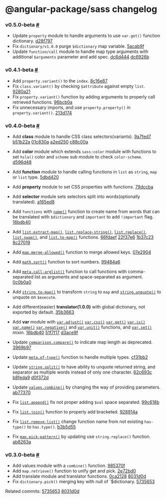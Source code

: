 # @angular-package/sass changelog

### v0.5.0-beta [#](https://github.com/angular-package/sass/releases/tag/v0.5.0-beta)

- Update `property` module to handle arguments to use `var.get()` function dictionary. [d28f797]
- Fix `dictionary/v1.0.0` purge `$dictionary` map variable. [5acab9f]
- Update `function/call` module to handle map type arguments with additional `$arguments` parameter and add spec. [dc6d444] [dc6926b]

[d28f797]: https://github.com/angular-package/sass/commit/d28f7979b4ee261919b254a3ddbfd05fa5f2f9be
[dc6926b]: https://github.com/angular-package/sass/commit/dc6926bd63b367123f1c51fc75b0d8183b202368
[5acab9f]: https://github.com/angular-package/sass/commit/5acab9f9b6d2d1cbb92a63dc10f16218fb3038b8
[dc6d444]: https://github.com/angular-package/sass/commit/dc6d444285b0f52f569d60126c7bacae30aa7b7a

### v0.4.1-beta [#](https://github.com/angular-package/sass/releases/tag/v0.4.1-beta)

- Add `property.variant()` to the `index`. [8c16e87]
- Fix `class.variant()` by checking `$attribute` against empty `list`. [9280a21]
- Fix `property.variant()` function by adding arguments to properly call retrieved functions. [96bcb0a]
- Fix unnecessary imports, and use `property.property()` in `property.variant()`. [213d174]

[9280a21]: https://github.com/angular-package/sass/commit/9280a21be5d222ba5b850ba6a8ec5a3f79920e3a
[213d174]: https://github.com/angular-package/sass/commit/213d17417cbf7fe94ff522a45221e734751fd228
[96bcb0a]: https://github.com/angular-package/sass/commit/96bcb0a2f38c4ea0199ed30d694f204b7fd7797c
[8c16e87]: https://github.com/angular-package/sass/commit/8c16e877f2c1d9bc5161db5b75158b4c7c899368

### v0.4.0-beta [#](https://github.com/angular-package/sass/releases/tag/v0.4.0-beta)

- Add **class** module to handle CSS class selectors(variants). [9a7fed7] [b51b22a] [01c830a] [a2ed250] [c88c00a]
- Add **color** module which extends `sass:color` module with functions to set `hsla()` color and `scheme` sub module to check `color-scheme`. [d596d48]
- Add **function** module to handle calling functions in `list` as `string`, `map` or `list` type. [5dbd420]
- Add **property** module to set CSS properties with functions. [79dccba]
- Add **selector** module sets selectors split into words(optionally translated). [a165ed8]

- Add `functions` with [`name()`](https://github.com/angular-package/sass/blob/develop/functions/_name.function.scss) function to create name from words that can be translated with `$dictionary` and `important` to add `!important` flag. [16bdb40]
- Add [`list.extract-map()`](https://github.com/angular-package/sass/blob/develop/list/_list.extract-map.function.scss),
  [`list.replace-string()`](https://github.com/angular-package/sass/blob/develop/list/_list.replace-string.function.scss),
  [`list.replace()`](https://github.com/angular-package/sass/blob/develop/list/_list.replace.function.scss),
  [`list.swap()`](https://github.com/angular-package/sass/blob/develop/list/_list.swap.function.scss),
  and [`list.to-map()`](https://github.com/angular-package/sass/blob/develop/list/_list.to-map.function.scss) functions. [66fdaef] [22f37e6] [1b37c23] [8c27019]
- Add [`map.merge-allowed()`](https://github.com/angular-package/sass/blob/develop/map/_map.merge-allowed.function.scss) function to merge allowed keys. [07e2904]
- Add [`math.sort()`](https://github.com/angular-package/sass/blob/develop/math/_math.sort.function.scss) function to sort numbers. [99484a6]
- Add [`meta.call-arglist()`](https://github.com/angular-package/sass/blob/develop/meta/_meta.call-arglist.function.scss) function to call functions with comma-separated list as arguments and space-separated as argument. [0c0b0a0]
- Add [`string.to-map()`](https://github.com/angular-package/sass/blob/develop/string/_string.to-map.function.scss) to transform `string` to `map` and [`string.unquote()`](https://github.com/angular-package/sass/blob/develop/string/_string.unquote.function.scss) to unquote on `$execute`.

- Add different(easier) **translator(1.0.0)** with global dictionary, not exported by default. [35b3663]
- Add **var** module with
  [`var.adjust()`](https://github.com/angular-package/sass/blob/develop/var/functions/_var.adjust.function.scss)
  [`var.css()`](https://github.com/angular-package/sass/blob/develop/var/functions/_var.css.function.scss)
  [`var.get()`](https://github.com/angular-package/sass/blob/develop/var/functions/_var.get.function.scss)
  [`var.is()`](https://github.com/angular-package/sass/blob/develop/var/functions/_var.is.function.scss)
  [`var.name()`](https://github.com/angular-package/sass/blob/develop/var/functions/_var.name.function.scss)
  [`var.negative()`](https://github.com/angular-package/sass/blob/develop/var/functions/_var.negative.function.scss) and
  [`var.unit()`](https://github.com/angular-package/sass/blob/develop/var/functions/_var.unit.function.scss) functions, and [`var.set()`](https://github.com/angular-package/sass/blob/develop/var/mixins/_var.set.mixin.scss) mixin. [16bdb40] [51f7f17] [d3ace9f]

- Update [`comparison.compare()`](https://github.com/angular-package/sass/blob/develop/comparison/_comparison.compare.function.scss) to indicate map length as deprecated. [3969b97]
- Update [`meta.of-type()`](https://github.com/angular-package/sass/blob/develop/meta/_meta.of-type.function.scss) function to handle multiple types. [cf31bb2]
- Update [`string.split()`](https://github.com/angular-package/sass/blob/develop/string/_string.split.function.scss) to have ability to unquote returned string, and separator as multiple words instead of only one character. [62c693c] [b8feda9] [d0f372d]
- Update [`values.combine()`](https://github.com/angular-package/sass/blob/develop/values/_values.combine.function.scss) by changing the way of providing parameters. [ab77370]

- Fix [`list.append()`](https://github.com/angular-package/sass/blob/develop/list/_list.append.function.scss) fix not proper adding `$val` space separated. [99c618b]
- Fix [`list.join()`](https://github.com/angular-package/sass/blob/develop/list/_list.join.function.scss) function to properly add bracketed. [928914a]
- Fix [`list.remove-list()`](https://github.com/angular-package/sass/blob/develop/list/remove/_remove.list.function.scss) change function name from not existing `has-type()` to `has.type()`. [b3b5d55]
- Fix [`map.pick-pattern()`](https://github.com/angular-package/sass/blob/develop/map/pick/_pick.pattern.function.scss) by updating use `string.replace()` function. [ab8263a]

[3969b97]: https://github.com/angular-package/sass/commit/3969b973927b1619fab342aa3246df7d58e65842
[ab77370]: https://github.com/angular-package/sass/commit/ab7737052ede08a4129d88f9a7f1cd1993331359
[99c618b]: https://github.com/angular-package/sass/commit/99c618b179a74e403bb40ad01330604ddbbd5272
[ab8263a]: https://github.com/angular-package/sass/commit/ab8263a58f612f809a1e77723a8302d6f4d81e47
[d3ace9f]: https://github.com/angular-package/sass/commit/d3ace9fc5e26ebd1fc2ce37486b32c6e0ec08374
[51f7f17]: https://github.com/angular-package/sass/commit/51f7f1789102ec09b9f80708467cc3e32e9b2f27
[35b3663]: https://github.com/angular-package/sass/commit/35b366323d20588896132f0f4e54a55d7847d1f5
[16bdb40]: https://github.com/angular-package/sass/commit/16bdb4044ab5e667a8f3802f490bf6775a25ec4a
[07e2904]: https://github.com/angular-package/sass/commit/07e2904edf8c26c282af8408e474db1e868bef26
[0c0b0a0]: https://github.com/angular-package/sass/commit/0c0b0a0bff083cc640cf2ff8bade3b4c222a1394
[8c27019]: https://github.com/angular-package/sass/commit/8c270193c210f2c8e7a8fa5173f992403c1ef43e
[1b37c23]: https://github.com/angular-package/sass/commit/1b37c23d13cd2f9c3ed60ecc508c13cadffa8f8d
[22f37e6]: https://github.com/angular-package/sass/commit/22f37e6689992048eb01e6befaea1fbfe0e5302f
[a165ed8]: https://github.com/angular-package/sass/commit/a165ed8203e5e052a22c4540a3eed121df80179e
[79dccba]: https://github.com/angular-package/sass/commit/79dccba17e90103c60271a1ce3996b4cf869df57
[d596d48]: https://github.com/angular-package/sass/commit/d596d482f1a6e712e8cef8dc2bb808986b2f7aa1
[c88c00a]: https://github.com/angular-package/sass/commit/c88c00a9cd686ef1046bf467b80c48155b0e1f1c
[a2ed250]: https://github.com/angular-package/sass/commit/a2ed2506a088bff09e43da8bbeef376fef270469
[01c830a]: https://github.com/angular-package/sass/commit/01c830a3a4b442111c5d1d91493747a740fb6f4d
[b51b22a]: https://github.com/angular-package/sass/commit/b51b22a5a5e38da0d54462355852c133f9b041da
[9a7fed7]: https://github.com/angular-package/sass/commit/9a7fed704ab33270413c0cb04c2e57b3c0e76ddd
[66fdaef]: https://github.com/angular-package/sass/commit/66fdaef21c69365c5d7fdfd8ea56d6adb1fc2e09
[928914a]: https://github.com/angular-package/sass/commit/928914a0ec051dcb5727d546230150a1b1767b56
[cf31bb2]: https://github.com/angular-package/sass/commit/cf31bb25ce0e3326cf11028bce30fca51bbd3019
[d0f372d]: https://github.com/angular-package/sass/commit/d0f372def4c1a22c58c4b6c8c07a78967d3e99d0
[b8feda9]: https://github.com/angular-package/sass/commit/b8feda9e994d35798dbd1197fae27df63d1ddcb9
[62c693c]: https://github.com/angular-package/sass/commit/62c693c88b44951a53f77a4c505f960b1b8c66ec
[99484a6]: https://github.com/angular-package/sass/commit/99484a63ae7ed23d8afde689a91e940ee10aad2c
[b3b5d55]: https://github.com/angular-package/sass/commit/b3b5d550234f4ed3d8d09d532874b22b070259fa
[5dbd420]: https://github.com/angular-package/sass/commit/5dbd4207fef1f05b84d29d56c20c17bd047e5871

### v0.3.0-beta [#](https://github.com/angular-package/sass/releases/tag/v0.3.0-beta)

- Add values module with a `combine()` function. [985370f]
- Add `map.retrieve()` function to unify get and pick. [2e72bd0]
- Add translate module and translator functions. [0ca2128] [8031d0d]
- Fix `dictionary.pick()` merging key with null of `$dictionary. [5735653]

Related commits: [5735653] [8031d0d]

[985370f]: https://github.com/angular-package/sass/commit/985370fd4cb323f4695a67c4ac2d77d84ed79afe
[2e72bd0]: https://github.com/angular-package/sass/commit/2e72bd0a1976941e7a51b1152199e0a0bb8d0aea
[8031d0d]: https://github.com/angular-package/sass/commit/8031d0de3e38135966b2a30b76761afffb31de24
[0ca2128]: https://github.com/angular-package/sass/commit/0ca2128f81f3ad8cf4d43d354105c2b2a150d6ac
[5735653]: https://github.com/angular-package/sass/commit/573565369a786b8272acc20a27218490ec72d30e
